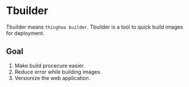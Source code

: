 # Tbuilder

Tbuilder means `thinghoo builder`.
Tbuilder is a tool to quick build images for deployment.

## Goal

1. Make build procecure easier.
2. Reduce error while building images.
3. Versionize the web application.
